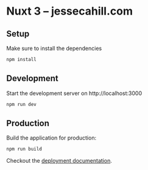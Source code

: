 # Nuxt 3 – jessecahill.com

## Setup

Make sure to install the dependencies

```bash
npm install
```

## Development

Start the development server on http://localhost:3000

```bash
npm run dev
```

## Production

Build the application for production:

```bash
npm run build
```

Checkout the [deployment documentation](https://v3.nuxtjs.org/docs/deployment).